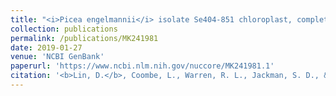 ```yaml
---
title: "<i>Picea engelmannii</i> isolate Se404-851 chloroplast, complete genome"
collection: publications
permalink: /publications/MK241981
date: 2019-01-27
venue: 'NCBI GenBank'
paperurl: 'https://www.ncbi.nlm.nih.gov/nuccore/MK241981.1'
citation: '<b>Lin, D.</b>, Coombe, L., Warren, R. L., Jackman, S. D., & Birol, I. (2019). &quot;<i>Picea engelmannii</i> isolate Se404-851 chloroplast, complete genome.&quot; <i>NCBI GenBank</i>.'
---
```


